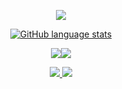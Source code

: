<p align="center">
  <img width="auto" src="https://github-readme-stats.vercel.app/api?username=NIXY-PRO&theme=dark&hide_border=false&include_all_commits=false&count_private=false" />
  </a>


<p align="center">
<a href="https://github.com/NIXY-PRO"> <img width="auto" src="https://github-readme-stats.vercel.app/api/top-langs/?username=NIXY-PRO&theme=dark&border_radius=10&hide_title=true&layout=compact&langs_count=20" alt="GitHub language stats" />
   

<p align="center">
<a href="https://github.com/NIXY-PRO"><img width="auto" src="https://github-contributor-stats.vercel.app/api?username=NIXY-PRO&limit=5&theme=dark&combine_all_yearly_contributions=true" /><img width="auto" src="https://github-readme-streak-stats.herokuapp.com/?user=NIXY-PRO&theme=dark&hide_border=false" />
</a>

  
<p align="center">
<a href="https://github.com/NIXY-PRO">
<img width="auto" src="http://github-profile-summary-cards.vercel.app/api/cards/profile-details?username=NIXY-PRO&theme=dark" />
  
  
  <img width="auto" src="https://github-readme-activity-graph.vercel.app/graph?username=NIXY-PRO&bg_color=1a1b27&color=aa82d9&line=628edb&point=64bfaf&area=true&hide_border=true)(https://github.com/ashutosh00710/github-readme-activity-graph)" />
  </a>
</p>
